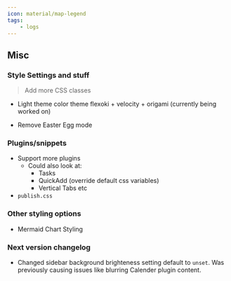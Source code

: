 ```yaml
---
icon: material/map-legend
tags:
    - logs
---
```


## Misc

### Style Settings and stuff
> Add more CSS classes

- Light theme color theme flexoki + velocity + origami (currently being worked on)

- Remove Easter Egg mode

### Plugins/snippets
- Support more plugins
  - Could also look at:
    - Tasks
    <!-- - Excalidraw (too difficult to style) -->
    - QuickAdd (override default css variables)
    - Vertical Tabs etc
- `publish.css`

### Other styling options
- Mermaid Chart Styling
<!-- - [ ] PDF export styling (class select). Not happening when it is impossible to debug -->

### Next version changelog
- Changed sidebar background brighteness setting default to `unset`. Was previously causing issues like blurring Calender plugin content.